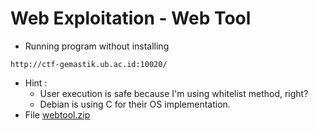 # Web Exploitation - Web Tool
* Running program without installing
```
http://ctf-gemastik.ub.ac.id:10020/
```
* Hint :
  - User execution is safe because I'm using whitelist method, right?
  - Debian is using C for their OS implementation.
* File [webtool.zip](https://github.com/aceptriana/CTF-Gemastik2023/raw/main/Web%20Exploit/webtool.zip)
